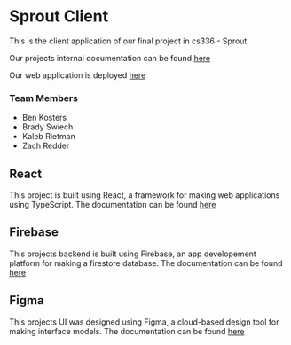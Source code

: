# Sprout Client

This is the client application of our final project in cs336 - Sprout

Our projects internal documentation can be found [here](https://github.com/calvin-cs336-finalproject/sprout-project)

Our web application is deployed [here](https://cs336-stock-market-project.web.app/)

### Team Members
- Ben Kosters
- Brady Swiech
- Kaleb Rietman
- Zach Redder

## React
This project is built using React, a framework for making web applications using TypeScript. The documentation can be found [here](https://react.dev/)

## Firebase
This projects backend is built using Firebase, an app developement platform for making a firestore database. The documentation can be found [here](https://firebase.google.com/docs)

## Figma
This projects UI was designed using Figma, a cloud-based design tool for making interface models. The documentation can be found [here](https://help.figma.com/hc/en-us)